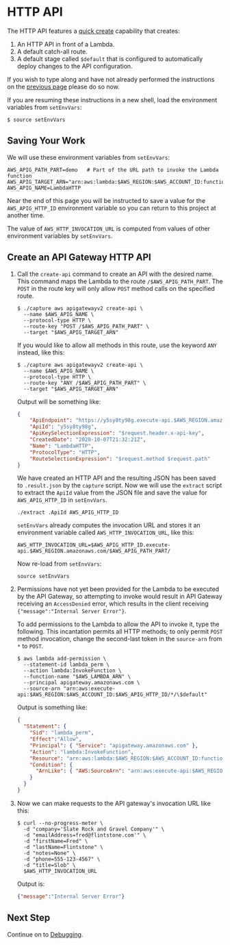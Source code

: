 # HTTP API

The HTTP API features a
[quick create](https://docs.aws.amazon.com/apigateway/latest/developerguide/http-api-develop.html#http-api-examples.cli.quick-create)
capability that creates:

1. An HTTP API in front of a Lambda.
2. A default catch-all route.
3. A default stage called `$default` that is configured to automatically deploy changes to the API configuration.

If you wish to type along and have not already performed the instructions on the [previous page](REGISTER.md) please do so now.

If you are resuming these instructions in a new shell, load the environment variables from `setEnvVars`:

```script
$ source setEnvVars
```

## Saving Your Work

We will use these environment variables from `setEnvVars`:

```script
AWS_APIG_PATH_PART=demo   # Part of the URL path to invoke the Lambda function
AWS_APIG_TARGET_ARN="arn:aws:lambda:$AWS_REGION:$AWS_ACCOUNT_ID:function:$AWS_LAMBDA_NAME"
AWS_APIG_NAME=LambdaHTTP
```

Near the end of this page you will be instructed to save a value for the  `AWS_APIG_HTTP_ID` environment variable so you can return to this project at another time.

The value of `AWS_HTTP_INVOCATION_URL` is computed from values of other environment variables by `setEnvVars`.


## Create an API Gateway HTTP API

1. Call the `create-api` command to create an API with the desired name.
   This command maps the Lambda to the route `/$AWS_APIG_PATH_PART`.
   The `POST` in the route key will only allow `POST` method calls on the specified route.

   ```script
   $ ./capture aws apigatewayv2 create-api \
     --name $AWS_APIG_NAME \
     --protocol-type HTTP \
     --route-key "POST /$AWS_APIG_PATH_PART" \
     --target "$AWS_APIG_TARGET_ARN"
   ```

   If you would like to allow all methods in this route, use the keyword `ANY` instead, like this:

   ```script
   $ ./capture aws apigatewayv2 create-api \
     --name $AWS_APIG_NAME \
     --protocol-type HTTP \
     --route-key "ANY /$AWS_APIG_PATH_PART" \
     --target "$AWS_APIG_TARGET_ARN"
   ```

   Output will be something like:

   ```json
   {
       "ApiEndpoint": "https://y5sy8ty98g.execute-api.$AWS_REGION.amazonaws.com",
       "ApiId": "y5sy8ty98g",
       "ApiKeySelectionExpression": "$request.header.x-api-key",
       "CreatedDate": "2020-10-07T21:32:21Z",
       "Name": "LambdaHTTP",
       "ProtocolType": "HTTP",
       "RouteSelectionExpression": "$request.method $request.path"
   }
   ```

   We have created an HTTP API and the resulting JSON has been saved to `.result.json` by the `capture` script.
   Now we will use the `extract` script to extract the `ApiId` value from the JSON file and save the value for
   `AWS_APIG_HTTP_ID` in `setEnvVars`.

    ```script
    ./extract .ApiId AWS_APIG_HTTP_ID
    ```

   `setEnvVars` already computes the invocation URL and stores it an environment variable called `AWS_HTTP_INVOCATION_URL`, like this:

   ```script
   AWS_HTTP_INVOCATION_URL=$AWS_APIG_HTTP_ID.execute-api.$AWS_REGION.amazonaws.com/$AWS_APIG_PATH_PART/
   ```

   Now re-load from `setEnvVars`:

   ```script
   source setEnvVars
   ```

2. Permissions have not yet been provided for the Lambda to be executed by the API Gateway, so
   attempting to invoke would result in API Gateway receiving an `AccessDenied` error,
   which results in the client receiving `{"message":"Internal Server Error"}`.

   To add permissions to the Lambda to allow the API to invoke it, type the following.
   This incantation permits all HTTP methods; to only permit `POST` method invocation,
   change the second-last token in the `source-arn` from `*` to `POST`.

   ```script
   $ aws lambda add-permission \
     --statement-id lambda_perm \
     --action lambda:InvokeFunction \
     --function-name "$AWS_LAMBDA_ARN" \
     --principal apigateway.amazonaws.com \
     --source-arn "arn:aws:execute-api:$AWS_REGION:$AWS_ACCOUNT_ID:$AWS_APIG_HTTP_ID/*/\$default"
   ```

   Output is something like:

   ```json
   {
     "Statement": {
       "Sid": "lambda_perm",
       "Effect":"Allow",
       "Principal": { "Service": "apigateway.amazonaws.com" },
       "Action": "lambda:InvokeFunction",
       "Resource": "arn:aws:lambda:$AWS_REGION:$AWS_ACCOUNT_ID:function:$AWS_LAMBDA_NAME",
       "Condition": {
         "ArnLike": { "AWS:SourceArn": "arn:aws:execute-api:$AWS_REGION:$AWS_ACCOUNT_ID:$AWS_APIG_HTTP_ID/*/$default" }
       }
     }
   }
   ```

3. Now we can make requests to the API gateway's invocation URL like this:

   ```script
   $ curl --no-progress-meter \
     -d "company='Slate Rock and Gravel Company'" \
     -d "emailAddress=fred@flintstone.com'" \
     -d "firstName=Fred" \
     -d "lastName=Flintstone" \
     -d "notes=None" \
     -d "phone=555-123-4567" \
     -d "title=Slob" \
     $AWS_HTTP_INVOCATION_URL
   ```

    Output is:
    ```json
    {"message":"Internal Server Error"}
    ```


## Next Step
Continue on to [Debugging](DEBUGGING.md).
